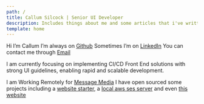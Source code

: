 ```yaml
---
path: /
title: Callum Silcock | Senior UI Developer
description: Includes things about me and some articles that i've written about front end development, reactjs etc.
template: home
---
```

Hi I’m Callum
I’m always on [Github](https://github.com/csi-lk/)
Sometimes I’m on [LinkedIn](https://au.linkedin.com/in/callumsilcock)
You can contact me through [Email](mailto:contact@csi.lk)

I am currently focusing on implementing CI/CD Front End solutions with strong UI guidelines, enabling rapid and scalable development.

I am Working Remotely for [Message Media](https://messagemedia.com.au)
I have open sourced some projects including a [website starter](https://github.com/csi-lk/website-starter), a [local aws ses server](https://github.com/csi-lk/aws-ses-local) and even [this website](https://github.com/csi-lk/csi.lk)
